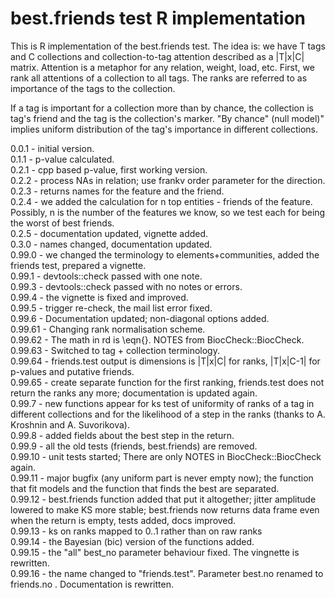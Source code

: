 best.friends test R implementation
===

This is R implementation of the best.friends test.
The idea is: we have T tags and C collections and 
collection-to-tag attention described as a |T|x|C| matrix.
Attention is a metaphor for any relation, weight, load, etc.
First, we rank all attentions of a collection to all tags. 
The ranks are referred to as importance of the tags to the collection.

If a tag is important for a collection more than by chance, 
the collection is tag's friend and the tag is the collection's marker.
"By chance" (null model)" implies uniform distribution of the tag's 
importance in different collections. 

0.0.1 - initial version.  
0.1.1 - p-value calculated.  
0.2.1 - cpp based p-value, first working version.  
0.2.2 - process NAs in relation; use frankv order parameter for the direction.  
0.2.3 - returns names for the feature and the friend.  
0.2.4 - we added the calculation for n top entities - friends of the feature.  
Possibly, n is the number of the features we know, so we test each for being
the worst of best friends.  
0.2.5 - documentation updated, vignette added.  
0.3.0 - names changed, documentation updated.  
0.99.0 - we changed the terminology to elements+communities, added the friends test, prepared a vignette.  
0.99.1 - devtools::check passed with one note.  
0.99.3 - devtools::check passed with no notes or errors.   
0.99.4 - the vignette is fixed and improved.  
0.99.5 - trigger re-check, the mail list error fixed.  
0.99.6 - Documentation updated; non-diagonal options added.   
0.99.61 - Changing rank normalisation scheme.  
0.99.62 - The math in rd is \eqn{}. NOTES from BiocCheck::BiocCheck.  
0.99.63 - Switched to tag + collection terminology.  
0.99.64 - friends.test output is dimensions is |T|x|C| for ranks, |T|x|C-1| for p-values and putative friends.  
0.99.65 - create separate function for the first ranking, friends.test does not return the ranks any more; documentation is updated again.  
0.99.7 - new functions appear for ks test of uniformity  of ranks of a tag in different collections and for the likelihood of a step in the ranks (thanks to A. Kroshnin and A. Suvorikova).  
0.99.8 - added fields about the best step in the return.  
0.99.9 - all the old tests (friends, best.friends) are removed.  
0.99.10 - unit tests started; There are only NOTES in BiocCheck::BiocCheck again.  
0.99.11 - major bugfix (any uniform part is never empty now); the function that fit models and the function that finds the best are separated.  
0.99.12 - best.friends function added that put it altogether; jitter amplitude lowered to make KS more stable; best.friends now returns data frame even when the return is empty, tests added, docs improved.   
0.99.13 - ks on ranks mapped to 0..1 rather than on raw ranks  
0.99.14 - the Bayesian (bic) version of the functions added.  
0.99.15 - the "all" best_no parameter behaviour fixed. The vingnette is rewritten.  
0.99.16 - the name changed to "friends.test". Parameter best.no renamed to friends.no . Documentation is rewritten.